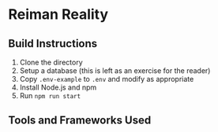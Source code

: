# Reiman Reality

## Build Instructions

1. Clone the directory
2. Setup a database (this is left as an exercise for the reader)
3. Copy `.env-example` to `.env` and modify as appropriate
4. Install Node.js and npm
5. Run `npm run start`

## Tools and Frameworks Used
